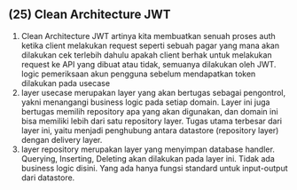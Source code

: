 ## (25) Clean Architecture JWT

1. Clean Architecture JWT artinya kita membuatkan senuah proses auth ketika client melakukan request seperti sebuah pagar yang mana akan dilakukan cek terlebih dahulu apakah client berhak untuk melakukan request ke API yang dibuat atau tidak, semuanya dilakukan oleh JWT. logic pemeriksaan akun pengguna sebelum mendapatkan token dilakukan pada usecase
2. layer usecase merupakan layer yang akan bertugas sebagai pengontrol, yakni menangangi business logic pada setiap domain. Layer ini juga bertugas memilih repository apa yang akan digunakan, dan domain ini bisa memiliki lebih dari satu repository layer. Tugas utama terbesar dari layer ini, yaitu menjadi penghubung antara datastore (repository layer) dengan delivery layer.
3. layer repository merupakan layer yang menyimpan database handler. Querying, Inserting, Deleting akan dilakukan pada layer ini. Tidak ada business logic disini. Yang ada hanya fungsi standard untuk input-output dari datastore.